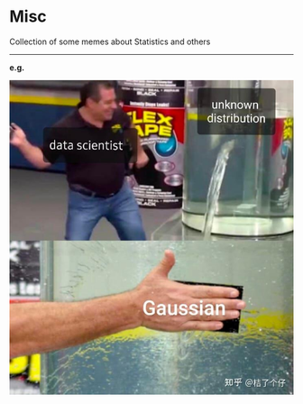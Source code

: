 # Misc
 
Collection of some memes about Statistics and others

***
**e.g.**


![](1686633776429.jpeg)
